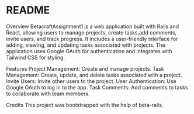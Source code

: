 # README
Overview
BetacraftAssignment1 is a web application built with Rails and React, allowing users to manage projects, create tasks,add comments, invite users, and track progress. It includes a user-friendly interface for adding, viewing, and updating tasks associated with projects. The application uses Google OAuth for authentication and integrates with Tailwind CSS for styling.

Features
Project Management: Create and manage projects.
Task Management: Create, update, and delete tasks associated with a project.
Invite Users: Invite other users to the project.
User Authentication: Use Google OAuth to log in to the app.
Task Comments: Add comments to tasks to collaborate with team members.

Credits
This project was bootstrapped with the help of beta-rails.
